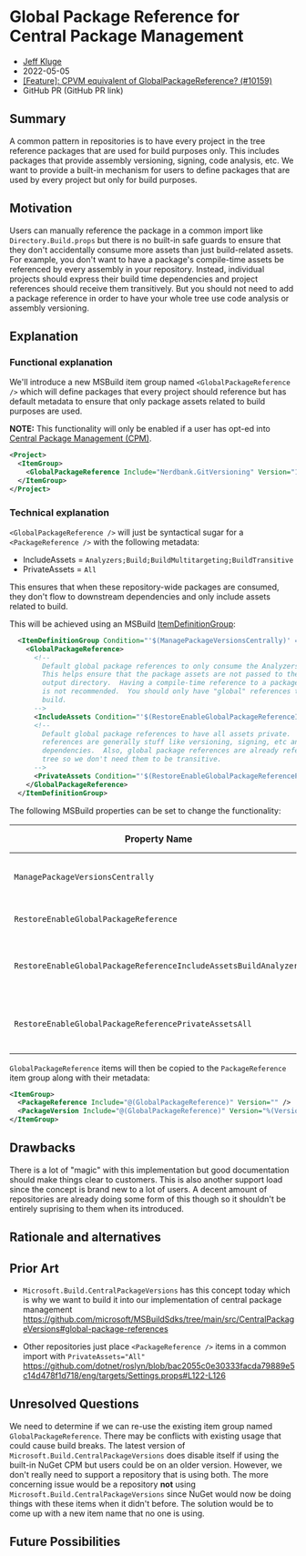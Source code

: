 # Global Package Reference for Central Package Management

- [Jeff Kluge](https://github.com/jeffkl)
- 2022-05-05
- [[Feature]: CPVM equivalent of GlobalPackageReference? (#10159)](https://github.com/NuGet/Home/issues/10159)
- GitHub PR (GitHub PR link)

## Summary
<!-- One-paragraph description of the proposal. -->
A common pattern in repositories is to have every project in the tree reference packages that are used for build purposes only.  This includes
packages that provide assembly versioning, signing, code analysis, etc.  We want to provide a built-in mechanism for users to define packages that
are used by every project but only for build purposes.

## Motivation 
<!-- Why are we doing this? What pain points does this solve? What is the expected outcome? -->
Users can manually reference the package in a common import like `Directory.Build.props` but there is no built-in safe guards to ensure that they don't
accidentally consume more assets than just build-related assets.  For example, you don't want to have a package's compile-time assets be referenced by
every assembly in your repository.  Instead, individual projects should express their build time dependencies and project references should receive
them transitively.  But you should not need to add a package reference in order to have your whole tree use code analysis or assembly versioning.

## Explanation

### Functional explanation
<!-- Explain the proposal as if it were already implemented and you're teaching it to another person. -->
<!-- Introduce new concepts, functional designs with real life examples, and low-fidelity mockups or  pseudocode to show how this proposal would look. -->
We'll introduce a new MSBuild item group named `<GlobalPackageReference />` which will define packages that every project should reference but has
default metadata to ensure that only package assets related to build purposes are used.

**NOTE:** This functionality will only be enabled if a user has opt-ed into [Central Package Management (CPM)](https://docs.microsoft.com/nuget/consume-packages/central-package-management).

```xml
<Project>
  <ItemGroup>
    <GlobalPackageReference Include="Nerdbank.GitVersioning" Version="1.0.0" />
  </ItemGroup>
</Project>
```

### Technical explanation
<!-- Explain the proposal in sufficient detail with implementation details, interaction models, and clarification of corner cases. -->
`<GlobalPackageReference />` will just be syntactical sugar for a `<PackageReference />` with the following metadata:

* IncludeAssets = `Analyzers;Build;BuildMultitargeting;BuildTransitive`
* PrivateAssets = `All`

This ensures that when these repository-wide packages are consumed, they don't flow to downstream dependencies and only include assets related to
build.

This will be achieved using an MSBuild [ItemDefinitionGroup](https://docs.microsoft.com/en-us/visualstudio/msbuild/item-definitions):
```xml
  <ItemDefinitionGroup Condition="'$(ManagePackageVersionsCentrally)' == 'true' And '$(RestoreEnableGlobalPackageReference)' != 'false'">
    <GlobalPackageReference>
      <!--
        Default global package references to only consume the Analyzers and Build logic in a package.
        This helps ensure that the package assets are not passed to the compiler or copied to the
        output directory.  Having a compile-time reference to a package for all projects in a tree
        is not recommended.  You should only have "global" references to packages that are used for
        build.
      -->
      <IncludeAssets Condition="'$(RestoreEnableGlobalPackageReferenceIncludeAssetsBuildAnalyzers)' != 'false'">Analyzers;Build;BuildMultitargeting;BuildTransitive</IncludeAssets>
      <!--
        Default global package references to have all assets private.  This is because global package
        references are generally stuff like versioning, signing, etc and should not flow to downstream
        dependencies.  Also, global package references are already referenced by every project in the
        tree so we don't need them to be transitive.
      -->
      <PrivateAssets Condition="'$(RestoreEnableGlobalPackageReferencePrivateAssetsAll)' != 'false'">All</PrivateAssets>
    </GlobalPackageReference>
  </ItemDefinitionGroup>
```

The following MSBuild properties can be set to change the functionality:

| Property Name | Function | Default value|
|---|---|---|
| `ManagePackageVersionsCentrally` | Enables or disables central package management and all dependent features | `false` |
| `RestoreEnableGlobalPackageReference` | Enables or disables just the concept of `GlobalPackageReference` | `true` |
| `RestoreEnableGlobalPackageReferenceIncludeAssetsBuildAnalyzers` | Enables or disables defaulting the `IncludeAssets` metadata for global package references | `true` |
| `RestoreEnableGlobalPackageReferencePrivateAssetsAll` | Enables or disables defaulting the `PrivateAssets` metadata for global package references | `true`|

`GlobalPackageReference` items will then be copied to the `PackageReference` item group along with their metadata:
```xml
<ItemGroup>
  <PackageReference Include="@(GlobalPackageReference)" Version="" />
  <PackageVersion Include="@(GlobalPackageReference)" Version="%(Version)" />
</ItemGroup>
```


## Drawbacks
<!-- Why should we not do this? -->
There is a lot of "magic" with this implementation but good documentation should make things clear to customers.  This is also another support load
since the concept is brand new to a lot of users.  A decent amount of repositories are already doing some form of this though so it shouldn't be
entirely suprising to them when its introduced.

## Rationale and alternatives

<!-- Why is this the best design compared to other designs? -->
<!-- What other designs have been considered and why weren't they chosen? -->
<!-- What is the impact of not doing this? -->

## Prior Art
<!-- What prior art, both good and bad are related to this proposal? -->
<!-- Do other features exist in other ecosystems and what experience have their community had? -->
<!-- What lessons from other communities can we learn from? -->
<!-- Are there any resources that are relevant to this proposal? -->
* `Microsoft.Build.CentralPackageVersions` has this concept today which is why we want to build it into our implementation of central package management
  https://github.com/microsoft/MSBuildSdks/tree/main/src/CentralPackageVersions#global-package-references

* Other repositories just place `<PackageReference />` items in a common import with `PrivateAssets="All"`
  https://github.com/dotnet/roslyn/blob/bac2055c0e30333facda79889e5c14d478f1d718/eng/targets/Settings.props#L122-L126

## Unresolved Questions
<!-- What parts of the proposal do you expect to resolve before this gets accepted? -->
<!-- What parts of the proposal need to be resolved before the proposal is stabilized? -->
<!-- What related issues would you consider out of scope for this proposal but can be addressed in the future? -->
We need to determine if we can re-use the existing item group named `GlobalPackageReference`.  There may be conflicts with existing usage that could
cause build breaks.  The latest version of `Microsoft.Build.CentralPackageVersions` does disable itself if using the built-in NuGet CPM but users
could be on an older version.  However, we don't really need to support a repository that is using both.  The more concerning issue would be a
repository **not** using `Microsoft.Build.CentralPackageVersions` since NuGet would now be doing things with these items when it didn't before.
The solution would be to come up with a new item name that no one is using.

## Future Possibilities

<!-- What future possibilities can you think of that this proposal would help with? -->
